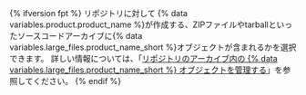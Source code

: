 {% ifversion fpt %}
リポジトリに対して
{% data variables.product.product_name %}が作成する、ZIPファイルやtarballといったソースコードアーカイブに{% data variables.large_files.product_name_short %}オブジェクトが含まれるかを選択できます。 詳しい情報については、「[リポジトリのアーカイブ内の {% data variables.large_files.product_name_short %} オブジェクトを管理する](/github/administering-a-repository/managing-git-lfs-objects-in-archives-of-your-repository)」を参照してください。
{% endif %}
